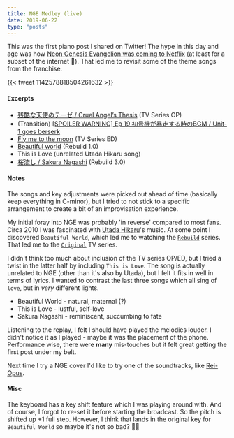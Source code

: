 ```yaml
---
title: NGE Medley (live)
date: 2019-06-22
type: "posts"
---
```


This was the first piano post I shared on Twitter!
The hype in this day and age was how [Neon Genesis Evangelion was coming to Netflix](https://www.reddit.com/r/evangelion/comments/a0qq4p/evangelion_series_coming_to_netflix/) (at least for a subset of the internet 🙂).
That led me to revisit some of the theme songs from the franchise.

{{< tweet 1142578818504261632 >}}

#### Excerpts
- [残酷な天使のテーゼ / Cruel Angel’s Thesis](https://www.youtube.com/watch?v=t-QSmNReDyI) (TV Series OP)
- (Transition) [[SPOILER WARNING] Ep 19 初号機が暴走する時のBGM / Unit-1 goes berserk](https://www.youtube.com/watch?v=A89blUjT7z8)
- [Fly me to the moon](https://www.youtube.com/watch?v=eq5tXnflvKQ) (TV Series ED)
- [Beautiful world](https://www.youtube.com/watch?v=jmKRgqWGrWc) (Rebuild 1.0)
- This is Love (unrelated Utada Hikaru song)
- [桜流し / Sakura Nagashi](https://www.youtube.com/watch?v=7SeiwBKuFNA) (Rebuild 3.0)

#### Notes
The songs and key adjustments were picked out ahead of time (basically keep everything in C-minor), but I tried to not stick to a specific arrangement to create a bit of an improvisation experience.

My initial foray into NGE was probably 'in reverse' compared to most fans.
Circa 2010 I was fascinated with [Utada Hikaru](http://www.utadahikaru.jp/index.html)'s music.
At some point I discovered `Beautiful World`, which led me to watching the [`Rebuild`](https://en.wikipedia.org/wiki/Rebuild_of_Evangelion) series.
That led me to the [`Original`](https://en.wikipedia.org/wiki/Neon_Genesis_Evangelion) TV series.

I didn't think too much about inclusion of the TV series OP/ED, but I tried a twist in the latter half by including `This is Love`.
The song is actually unrelated to NGE (other than it's also by Utada), but I felt it fits in well in terms of lyrics. I wanted to contrast the last three songs which all sing of `love`, but in _very_ different lights.

- Beautiful World - natural, maternal (?)
- This is Love - lustful, self-love
- Sakura Nagashi - reminiscent, succumbing to fate

Listening to the replay, I felt I should have played the melodies louder.
I didn't notice it as I played - maybe it was the placement of the phone.
Performance wise, there were **many** mis-touches but it felt great getting the first post under my belt.

Next time I try a NGE cover I'd like to try one of the soundtracks, like [Rei-Opus](https://www.youtube.com/watch?v=AXkDRzf74yY).

#### Misc

The keyboard has a key shift feature which I was playing around with.
And of course, I forgot to re-set it before starting the broadcast.
So the pitch is shifted up +1 full step.
However, I think that lands in the original key for `Beautiful World` so maybe it's not so bad? 🤷‍♂️
